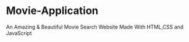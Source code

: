 # Movie-Application
An Amazing &amp; Beautiful Movie Search Website Made With HTML,CSS and JavaScript
